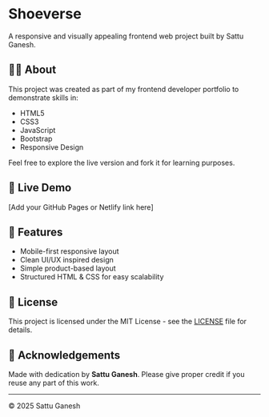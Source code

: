 # Shoeverse

A responsive and visually appealing frontend web project built by Sattu Ganesh.

## 👨‍💻 About
This project was created as part of my frontend developer portfolio to demonstrate skills in:
- HTML5
- CSS3
- JavaScript
- Bootstrap
- Responsive Design

Feel free to explore the live version and fork it for learning purposes.

## 🚀 Live Demo
[Add your GitHub Pages or Netlify link here]

## 📁 Features
- Mobile-first responsive layout
- Clean UI/UX inspired design
- Simple product-based layout
- Structured HTML & CSS for easy scalability

## 📜 License
This project is licensed under the MIT License - see the [LICENSE](LICENSE) file for details.

## 🙏 Acknowledgements
Made with dedication by **Sattu Ganesh**. Please give proper credit if you reuse any part of this work.

---

© 2025 Sattu Ganesh
